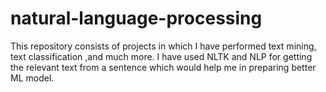 # natural-language-processing
This repository consists of projects in which I have performed text mining, text classification ,and much more. I have used NLTK and NLP for getting the relevant text from a sentence which would help me in preparing better ML model.
